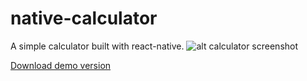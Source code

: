 # native-calculator
A simple calculator built with react-native.
![alt calculator screenshot](https://drive.google.com/open?id=1aJpskPfdeH9MI5oiQI286VLQYFh-seC-)

[Download demo version](https://drive.google.com/open?id=10AZuRW1YIHq0F6WQ3bYJHyTxmPMFQ5_r)
